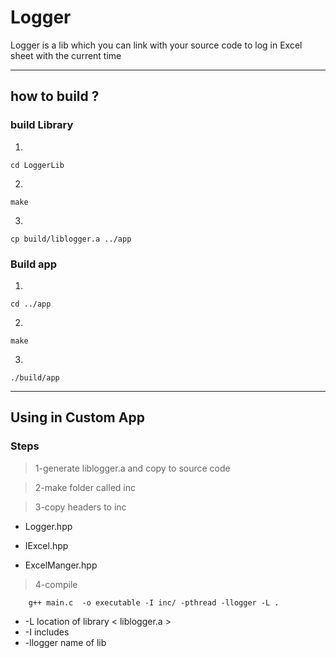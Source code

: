 # Logger

Logger is a lib which you can link with your source 
code to log in Excel sheet with the current time 

------
how to build ?
------

### **build Library**

1.
```
cd LoggerLib
```
2. 
```
make
```
3.
```
cp build/liblogger.a ../app
```
### **Build app**

1.
```
cd ../app
```
2. 
```
make
```
3.
```
./build/app
```
---------------

## Using in Custom App 

### Steps 
>1-generate liblogger.a and copy to source code

>2-make folder called inc

>3-copy headers to inc 

- Logger.hpp 

- IExcel.hpp 

- ExcelManger.hpp


>4-compile 

```
	g++ main.c  -o executable -I inc/ -pthread -llogger -L .

```

- -L location of library < liblogger.a >
- -I includes 
- -llogger name of lib